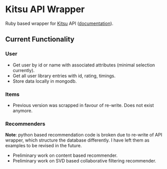 # Kitsu API Wrapper
Ruby based wrapper for [Kitsu][kitsu] API ([documentation][api]). 

## Current Functionality

### User
- Get user by id or name with associated attributes (minimal selection currently).
- Get all user library entries with id, rating, timings.
- Store data locally in mongodb.

### Items
- Previous version was scrapped in favour of re-write. Does not exist anymore.


### Recommenders
**Note**: python based recommendation code is broken due to re-write of API wrapper, which structure the database differently. I have left them as examples to be revised in the future.

- Preliminary work on content based recommender.
- Preliminary work on SVD based collaborative filtering recommender.


[kitsu]: kitsu.io
[api]: https://kitsu.docs.apiary.io/
